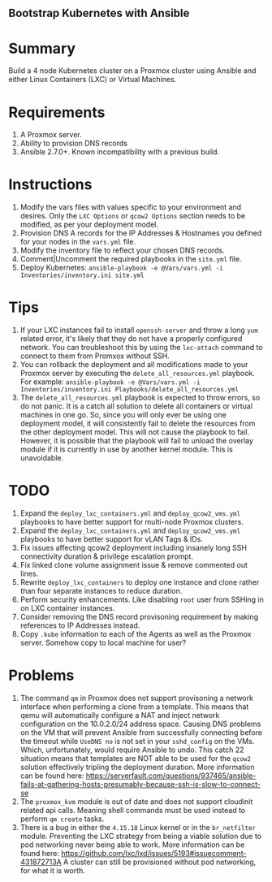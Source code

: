 ## Bootstrap Kubernetes with Ansible

# Summary
Build a 4 node Kubernetes cluster on a Proxmox cluster using Ansible and either Linux Containers (LXC) or Virtual Machines.

# Requirements
1) A Proxmox server.
2) Ability to provision DNS records
3) Ansible 2.7.0+. Known incompatibility with a previous build. 

# Instructions

1) Modify the vars files with values specific to your environment and desires. Only the `LXC Options` or `qcow2 Options` section needs to be modified, as per your deployment model. 
2) Provision DNS A records for the IP Addresses & Hostnames you defined for your nodes in the `vars.yml` file.
3) Modify the inventory file to reflect your chosen DNS records.
4) Comment|Uncomment the required playbooks in the `site.yml` file.
5) Deploy Kubernetes: `ansible-playbook -e @Vars/vars.yml -i Inventories/inventory.ini site.yml`


# Tips

1) If your LXC instances fail to install `openssh-server` and throw a long `yum` related error, it's likely that they do not have a properly configured network. You can troubleshoot this by using the `lxc-attach` command to connect to them from Promxox without SSH. 
2) You can rollback the deployment and all modifications made to your Proxmox server by executing the `delete_all_resources.yml` playbook. For example: `ansible-playbook -e @Vars/vars.yml -i Inventories/inventory.ini Playbooks/delete_all_resources.yml`
3) The `delete_all_resources.yml` playbook is expected to throw errors, so do not panic. It is a catch all solution to delete all containers or virtual machines in one go. So, since you will only ever be using one deployment model, it will consistently fail to delete the resources from the other deployment model. This will not cause the playbook to fail. However, it is possible that the playbook will fail to unload the overlay module if it is currently in use by another kernel module. This is unavoidable. 


# TODO

1) Expand the `deploy_lxc_containers.yml` and `deploy_qcow2_vms.yml` playbooks to have better support for multi-node Proxmox clusters.
2) Expand the `deploy_lxc_containers.yml` and `deploy_qcow2_vms.yml` playbooks to have better support for vLAN Tags & IDs.
2) Fix issues affecting qcow2 deployment including insanely long SSH connectivity duration & privilege escalation prompt.
3) Fix linked clone volume assignment issue & remove commented out lines.
4) Rewrite `deploy_lxc_containers` to deploy one instance and clone rather than four separate instances to reduce duration.
5) Perform security enhancements. Like disabling `root` user from SSHing in on LXC container instances.
6) Consider removing the DNS record provisoning requirement by making references to IP Addresses instead. 
7) Copy `.kube` information to each of the Agents as well as the Proxmox server. Somehow copy to local machine for user?

# Problems

1) The command `qm` in Proxmox does not support provisoning a network interface when performing a clone from a template. This means that qemu will automatically configure a NAT and inject network configuration on the 10.0.2.0/24 address space. Causing DNS problems on the VM that will prevent Ansible from successfully connecting before the timeout while `UseDNS no` is not set in your `sshd_config` on the VMs. Which, unfortunately, would require Ansible to undo. This catch 22 situation means that templates are NOT able to be used for the `qcow2` solution effectively tripling the deployment duration. More information can be found here: https://serverfault.com/questions/937465/ansible-fails-at-gathering-hosts-presumably-because-ssh-is-slow-to-connect-se
2) The `proxmox_kvm` module is out of date and does not support cloudinit related api calls. Meaning shell commands must be used instead to perform `qm create` tasks. 
3) There is a bug in either the `4.15.18` Linux kernel or in the `br_netfilter` module. Preventing the LXC strategy from being a viable solution due to pod networking never being able to work. More information can be found here: https://github.com/lxc/lxd/issues/5193#issuecomment-431872713A A cluster can still be provisioned without pod networking, for what it is worth. 
